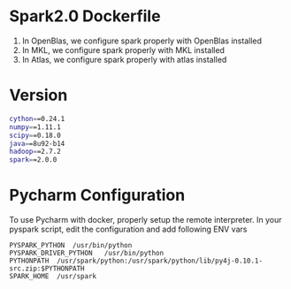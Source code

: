 # Spark2.0 Dockerfile

1. In OpenBlas, we configure spark properly with OpenBlas installed
2. In MKL, we configure spark properly with MKL installed
3. In Atlas, we configure spark properly with atlas installed 

# Version

```bash
cython==0.24.1
numpy==1.11.1
scipy==0.18.0
java==8u92-b14
hadoop==2.7.2
spark==2.0.0
``` 

# Pycharm Configuration

To use Pycharm with docker, properly setup the remote interpreter. In your pyspark script, edit the configuration and
add following ENV vars

```
PYSPARK_PYTHON	/usr/bin/python
PYSPARK_DRIVER_PYTHON	/usr/bin/python
PYTHONPATH	/usr/spark/python:/usr/spark/python/lib/py4j-0.10.1-src.zip:$PYTHONPATH
SPARK_HOME	/usr/spark
```

